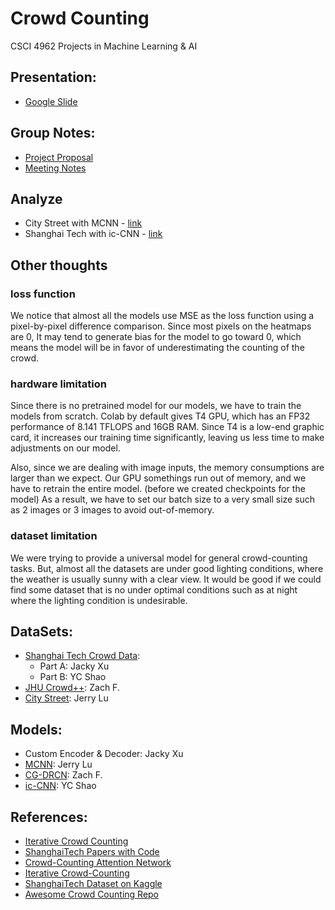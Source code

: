 # Crowd Counting
CSCI 4962 Projects in Machine Learning & AI

## Presentation: 
- [Google Slide](https://docs.google.com/presentation/d/1SNt_8uEQ2Ay64APaiU-T_Yes42mc7AzqIVF3-FzpkH4/edit?usp=sharing)

## Group Notes:
- [Project Proposal](https://docs.google.com/document/d/1Pmqh2bMFHnq9pJ7FMtc9t6LpOXq5ENqaQQWXjcr-hyY/edit?usp=sharing)
- [Meeting Notes](https://colab.research.google.com/drive/1hnV0JVIjQuB9-7PmgIsO_KnXKhxQprIF?usp=sharing)

## Analyze
- City Street with MCNN - [link](CityStreet/README.md)
- Shanghai Tech with ic-CNN - [link](ShanghaiTechPartB/README.md)

## Other thoughts

### loss function
We notice that almost all the models use MSE as the loss function using a pixel-by-pixel difference comparison. Since most pixels on the heatmaps are 0, It may tend to generate bias for the model to go toward 0, which means the model will be in favor of underestimating the counting of the crowd.

### hardware limitation
Since there is no pretrained model for our models, we have to train the models from scratch. Colab by default gives T4 GPU, which has an FP32 performance of 8.141 TFLOPS and 16GB RAM. Since T4 is a low-end graphic card, it increases our training time significantly, leaving us less time to make adjustments on our model.

Also, since we are dealing with image inputs, the memory consumptions are larger than we expect. Our GPU somethings run out of memory, and we have to retrain the entire model. (before we created checkpoints for the model) As a result, we have to set our batch size to a very small size such as 2 images or 3 images to avoid out-of-memory.

### dataset limitation
We were trying to provide a universal model for general crowd-counting tasks. But, almost all the datasets are under good lighting conditions, where the weather is usually sunny with a clear view. It would be good if we could find some dataset that is no under optimal conditions such as at night where the lighting condition is undesirable.

## DataSets:
- [Shanghai Tech Crowd Data](https://www.kaggle.com/datasets/tthien/shanghaitech):
  - Part A: Jacky Xu
  - Part B: YC Shao 
- [JHU Crowd++](http://www.crowd-counting.com/): Zach F.
- [City Street](http://visal.cs.cityu.edu.hk/research/citystreet/): Jerry Lu

## Models:
- Custom Encoder & Decoder: Jacky Xu
- [MCNN](https://www.cv-foundation.org/openaccess/content_cvpr_2016/papers/Zhang_Single-Image_Crowd_Counting_CVPR_2016_paper.pdf): Jerry Lu
- [CG-DRCN](http://www.crowd-counting.com/assets/img/jhucrowdv1_iccv19.pdf): Zach F.
- [ic-CNN](https://arxiv.org/abs/1807.09959): YC Shao

## References:
- [Iterative Crowd Counting](https://arxiv.org/abs/1807.09959)
- [ShanghaiTech Papers with Code](https://paperswithcode.com/dataset/shanghaitech)
- [Crowd-Counting Attention Network](https://arxiv.org/pdf/2201.08983.pdf)
- [Iterative Crowd-Counting](https://paperswithcode.com/paper/iterative-crowd-counting)
- [ShanghaiTech Dataset on Kaggle](https://www.kaggle.com/datasets/tthien/shanghaitech)
- [Awesome Crowd Counting Repo](https://github.com/gjy3035/Awesome-Crowd-Counting)
